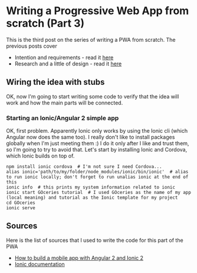 Writing a Progressive Web App from scratch (Part 3)
===================================================

This is the third post on the series of writing a PWA from scratch. The previous posts cover
 
* Intention and requirements - read it [here](/posts/pwa1.md)
* Research and a little of design - read it [here](/posts/pwa2.md)

## Wiring the idea with stubs

OK, now I'm going to start writing some code to verify that the idea will work and how the main parts will be connected. 

### Starting an Ionic/Angular 2 simple app

OK, first problem. Apparently Ionic only works by using the Ionic cli (which Angular now does the same too). I really don't like to install
packages globally when I'm just meeting them :) I do it only after I like and trust them, so I'm going to try to avoid that. 
Let's start by installing Ionic and Cordova, which Ionic builds on top of.

    npm install ionic cordova  # I'm not sure I need Cordova...
    alias ionic='path/to/my/folder/node_modules/ionic/bin/ionic'  # alias to run ionic locally; don't forget to run unalias ionic at the end of this 
    ionic info  # this prints my system information related to ionic
    ionic start GOceries tutorial  # I used GOceries as the name of my app (local meaning) and tutorial as the Ionic template for my project 
    cd GOceries
    ionic serve

## Sources

Here is the list of sources that I used to write the code for this part of the PWA

* [How to build a mobile app with Angular 2 and Ionic 2](https://scotch.io/tutorials/build-a-mobile-app-with-angular-2-and-ionic-2)
* [Ionic documentation](https://ionicframework.com/docs/)